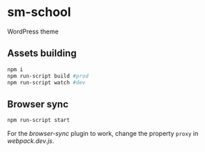 # sm-school

WordPress theme

## Assets building

```sh
npm i
npm run-script build #prod
npm run-script watch #dev
```

## Browser sync

```sh
npm run-script start
```

For the *browser-sync* plugin to work, change the property `proxy` in *webpack.dev.js*.